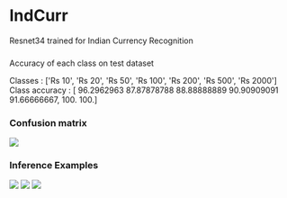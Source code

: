 # IndCurr
Resnet34 trained for Indian Currency Recognition

###
Accuracy of each class on test dataset

Classes : ['Rs 10', 'Rs 20', 'Rs 50', 'Rs 100', 'Rs 200', 'Rs 500', 'Rs 2000']
Class accuracy : [ 96.2962963   87.87878788  88.88888889  90.90909091  91.66666667, 100. 100.] 

### Confusion matrix
![](https://i.imgur.com/9loA3gh.png)

### Inference Examples 
![](https://i.imgur.com/sYqFFVv.gif)
![](https://i.imgur.com/TIODbHY.gif)
![](https://i.imgur.com/r2Zi02f.gif)
